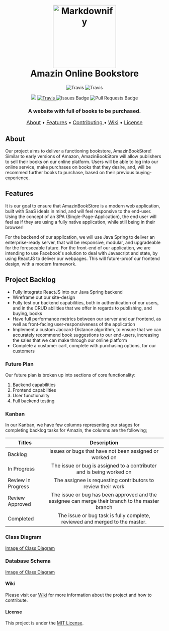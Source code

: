<h1 align="center">
  <br>
  <img src="https://static.wikia.nocookie.net/minecraft_gamepedia/images/3/31/Enchanting_Table.gif/revision/latest/scale-to-width-down/150?cb=20191023233902" alt="Markdownify" width="200">
  <br>
  Amazin Online  Bookstore
  <br>
</h1>



<p align="center">
    <a>
        <img src="https://forthebadge.com/images/badges/built-with-love.svg" alt="Travis">
    </a>
    <a>
        <img src="https://forthebadge.com/images/badges/made-with-java.svg" alt="Travis">
  </a>
</p>



<p align="center">
    <a>
        <img src="https://img.shields.io/github/last-commit/MuneebNasir/Amazin-online-bookstore-OA">
    </a>
    <a href="https://travis-ci.com/MuneebNasir/Amazin-online-bookstore-OA">
        <img src="https://travis-ci.com/MuneebNasir/Amazin-online-bookstore-OA.svg?branch=master" alt="Travis">
    </a>
    <a>
        <img src="https://img.shields.io/github/issues/MuneebNasir/Amazin-online-bookstore-OA" alt="Issues Badge"/>
    </a>
    <a>
        <img src="https://img.shields.io/github/issues-pr/MuneebNasir/Amazin-online-bookstore-OA" alt="Pull Requests Badge"/>
    </a>
</p>



<h3 align="center">A website with full of books to be purchased.</h3>
<p align="center" style="font-size:115%;">
    <a href="#about">About</a> •
    <a href="#features">Features</a> •
    <a href="#contributing">Contributing </a> •
    <a href="#wiki">Wiki</a> •
    <a href="#license">License</a>
</p>


## About

Our project aims to deliver a functioning bookstore, AmazinBookStore! Similar to early versions of Amazon, AmazinBookStore will allow publishers to sell their books on our online platform. Users will be able to log into our online service, make purchases on books that they desire, and, will be recommed further books to purchase, based on their previous buying-experience. 

## Features

It is our goal to ensure that AmazinBookStore is a modern web application, built with SaaS ideals in mind, and will feel responsive to the end-user. Using the concept of an SPA (Single-Page-Application), the end user will feel as if they are using a fully native application, while still being in their  browser!

For the backend of our application, we will use Java Spring to deliver an enterprise-ready server, that will be responsive, modular, and upgradeable for the foreseeable future. For the front-end of our application, we are intending to use Facebook's solution to deal with Javascript and state, by using ReactJS to deliver our webpages. This will future-proof our frontend design, with a modern framework.  

## Project Backlog

- Fully integrate ReactJS into our Java Spring backend 
- Wireframe out our site-design
- Fully test our backend capabilities, both in authentication of our users, and in the CRUD abilities that we offer in regards to publishing, and buying, books
- Have full performance metrics between our server and our frontend, as well as front-facing user-responsiveness of the application
- Implement a custom Jaccard-Distance algorithm, to ensure that we can accurately recommend book suggestions to our end-users, increasing the sales that we can make through our online platform 
- Complete a customer cart, complete with purchasing options, for our customers 

### Future Plan

Our future plan is broken up into sections of core functionality: 
  1. Backend capabilities 
  2. Frontend capabilities
  3. User functionality
  4. Full backend testing

### Kanban
In our Kanban, we have few columns representing our stages for completing backlog tasks for Amazin, the columns are the following;

 | Titles        | Description   | 
| ------------- |:-------------:| 
| Backlog      | Issues or bugs that have not been assigned or worked on | 
| In Progress     | The issue or bug is assigned to a contributer and is being worked on      |  
| Review In Progress | The assignee is requesting contributors to review their work     | 
| Review Approved | The issue or bug has been approved and the assignee can merge their branch to the master branch     | 
| Completed | The issue or bug task is fully complete, reviewed and merged to the master.    | 

### Class Diagram 

[Image of Class Diagram](https://github.com/MuneebNasir/Amazin-online-bookstore-OA/blob/c72e1b433adef34a49e49a962f03d9d13299a3f3/doc/ClassDiagram/UML-Diagram.png?raw=true)

### Database Schema

[Image of Class Diagram](https://github.com/MuneebNasir/Amazin-online-bookstore-OA/blob/c72e1b433adef34a49e49a962f03d9d13299a3f3/doc/DB/BookStore.png?raw=true)

#### Wiki
Please visit our [Wiki](https://github.com/MuneebNasir/Amazin-online-bookstore-OA/wiki) for more information about the project and how to contribute.

#### License
This project is under the [MIT License](https://github.com/MuneebNasir/Amazin-online-bookstore-OA/blob/master/LICENSE).


